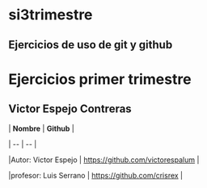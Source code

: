 # si3trimestre
Ejercicios de uso de git y github
-------------------------------
# Ejercicios primer trimestre

Victor Espejo Contreras
-----------------------

| **Nombre**            | **Github**                       |

| -- | -- |

|Autor: Victor Espejo   | https://github.com/victorespalum |

|profesor: Luis Serrano | https://github.com/crisrex       |

